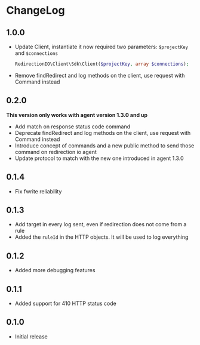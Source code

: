 # ChangeLog

## 1.0.0

- Update Client, instantiate it now required two parameters: `$projectKey` and `$connections`
    ```php
    RedirectionIO\Client\Sdk\Client($projectKey, array $connections);
    ```
- Remove findRedirect and log methods on the client, use request with Command instead

## 0.2.0

**This version only works with agent version 1.3.0 and up**

- Add match on response status code command
- Deprecate findRedirect and log methods on the client, use request with Command instead
- Introduce concept of commands and a new public method to send those command on redirection io agent
- Update protocol to match with the new one introduced in agent 1.3.0

## 0.1.4

- Fix fwrite reliability

## 0.1.3

- Add target in every log sent, even if redirection does not come from a rule
- Added the `ruleId` in the HTTP objects. It will be used to log everything

## 0.1.2

- Added more debugging features

## 0.1.1

- Added support for 410 HTTP status code

## 0.1.0

- Initial release
